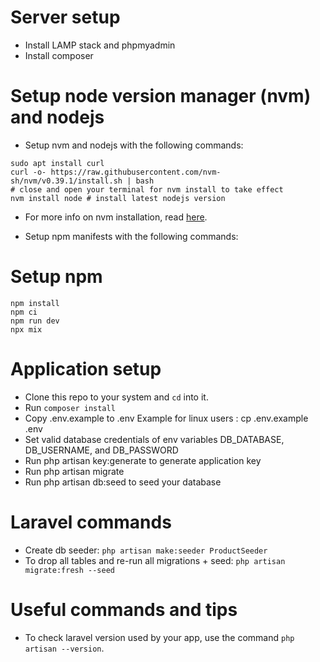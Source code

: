 
# Server setup
- Install LAMP stack and phpmyadmin
- Install composer

# Setup node version manager (nvm) and nodejs
- Setup nvm and nodejs with the following commands:
```
sudo apt install curl
curl -o- https://raw.githubusercontent.com/nvm-sh/nvm/v0.39.1/install.sh | bash
# close and open your terminal for nvm install to take effect
nvm install node # install latest nodejs version

```
- For more info on nvm installation, read [here](https://github.com/nvm-sh/nvm).


- Setup npm manifests with the following commands:

# Setup npm

```
npm install
npm ci
npm run dev
npx mix

```

# Application setup

- Clone this repo to your system and `cd` into it.
- Run `composer install`
- Copy .env.example to .env Example for linux users : cp .env.example .env
- Set valid database credentials of env variables DB_DATABASE, DB_USERNAME, and DB_PASSWORD
- Run php artisan key:generate to generate application key
- Run php artisan migrate
- Run php artisan db:seed to seed your database


# Laravel commands
- Create db seeder: `php artisan make:seeder ProductSeeder`
- To drop all tables and re-run all migrations + seed: `php artisan migrate:fresh --seed`

# Useful commands and tips
- To check laravel version used by your app, use the command `php artisan --version`.